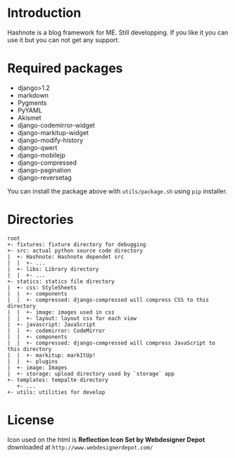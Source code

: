 Introduction
========================================================
Hashnote is a blog framework for ME. Still developping.
If you like it you can use it but you can not get any support.


Required packages
========================================================
+ django>1.2
+ markdown
+ Pygments
+ PyYAML
+ Akismet
+ django-codemirror-widget
+ django-markitup-widget
+ django-modify-history
+ django-qwert
+ django-mobilejp
+ django-compressed
+ django-pagination
+ django-reversetag

You can install the package above with `utils/package.sh` using `pip` installer.


Directories
=======================================================

	root
	+- fixtures: fixture directory for debugging
	+- src: actual python source code directory
	|  +- Hashnote: Hashnote dependet src
	|  |  +- ...
	|  +- libs: Library directory
	|  |  +- ...
	+- statics: statics file directory
	|  +- css: StyleSheets
	|  |  +- components
	|  |  +- compressed: django-compressed will compress CSS to this directory
    |  |  +- image: images used in css
	|  |  +- layout: layout css for each view
	|  +- javascript: JavaScript
	|  |  +- codemirror: CodeMirror
	|  |  +- components
	|  |  +- compressed: django-compressed will compress JavaScript to this directory
	|  |  +- markitup: markItUp!
	|  |  +- plugins
	|  +- image: Images
	|  +- storage: upload directory used by `storage` app
	+- templates: tempalte directory
	   +- ...
	+- utils: utilities for develop

License
=======================================================
Icon used on the html is **Reflection Icon Set by Webdesigner Depot** downloaded at `http://www.webdesignerdepot.com/`
